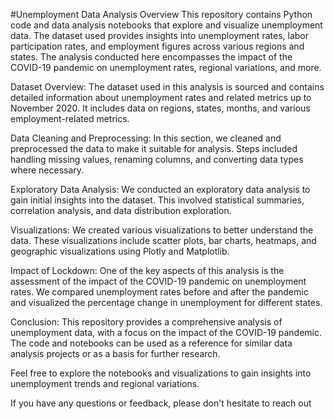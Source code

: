 #Unemployment Data Analysis
Overview
This repository contains Python code and data analysis notebooks that explore and visualize unemployment data. The dataset used provides insights into unemployment rates, labor participation rates, and employment figures across various regions and states. The analysis conducted here encompasses the impact of the COVID-19 pandemic on unemployment rates, regional variations, and more.

Dataset Overview:
The dataset used in this analysis is sourced  and contains detailed information about unemployment rates and related metrics up to November 2020. It includes data on regions, states, months, and various employment-related metrics.

Data Cleaning and Preprocessing:
In this section, we cleaned and preprocessed the data to make it suitable for analysis. Steps included handling missing values, renaming columns, and converting data types where necessary.

Exploratory Data Analysis:
We conducted an exploratory data analysis to gain initial insights into the dataset. This involved statistical summaries, correlation analysis, and data distribution exploration.

Visualizations:
We created various visualizations to better understand the data. These visualizations include scatter plots, bar charts, heatmaps, and geographic visualizations using Plotly and Matplotlib.

Impact of Lockdown:
One of the key aspects of this analysis is the assessment of the impact of the COVID-19 pandemic on unemployment rates. We compared unemployment rates before and after the pandemic and visualized the percentage change in unemployment for different states.

Conclusion:
This repository provides a comprehensive analysis of unemployment data, with a focus on the impact of the COVID-19 pandemic. The code and notebooks can be used as a reference for similar data analysis projects or as a basis for further research.

Feel free to explore the notebooks and visualizations to gain insights into unemployment trends and regional variations.

If you have any questions or feedback, please don't hesitate to reach out
